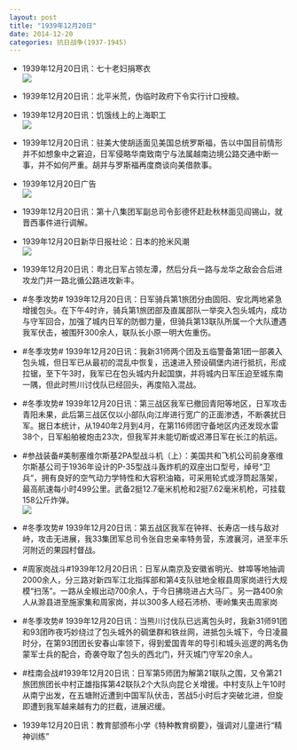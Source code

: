 ```yaml
---
layout: post
title: "1939年12月20日"
date: 2014-12-20
categories: 抗日战争(1937-1945)
---
```


<meta name="referrer" content="no-referrer" />

- 1939年12月20日讯：七十老妇捐寒衣 <br/><img src="https://ww4.sinaimg.cn/large/aca367d8jw1engjukqgsrj205u06jweu.jpg" />

- 1939年12月20日讯：北平米荒，伪临时政府下令实行计口授粮。 

- 1939年12月20日讯：饥饿线上的上海职工 <br/><img src="https://ww2.sinaimg.cn/large/aca367d8jw1engi3bzvqbj20fu10o48r.jpg" />

- 1939年12月20日讯：驻美大使胡适面见美国总统罗斯福，告以中国目前情形并不如想象中之窘迫，日军侵略华南致南宁与法属越南边境公路交通中断一事，并不如何严重。胡并与罗斯福再度商谈向美借款事。 

- 1939年12月20日广告 <br/><img src="https://ww1.sinaimg.cn/large/aca367d8jw1enggdb5wlcj20dj0ittao.jpg" />

- 1939年12月20日讯：第十八集团军副总司令彭德怀赶赴秋林面见阎锡山，就晋西事件进行调解。 

- 1939年12月20日新华日报社论：日本的抢米风潮 <br/><img src="https://ww2.sinaimg.cn/large/aca367d8jw1engem559wkj21180gowl6.jpg" />

- 1939年12月20日讯：粤北日军占领左潭，然后分兵一路与龙华之敌会合后进攻龙门并一路北循公路进攻新丰。 

- #冬季攻势# 1939年12月20日讯：日军骑兵第1旅团分由固阳、安北两地紧急增援包头。在下午4时许，骑兵第1旅团部及直属部队一举突入包头城内，成功与守军回合，加强了城内日军的防御力量，但骑兵第13联队所属一个大队遭遇我军伏击，被围歼300余人，联队长小原一明大佐重伤。 

- #冬季攻势# 1939年12月20日讯：我新31师两个团及五临警备第1团一部袭入包头城，但日军已从最初的混乱中恢复，迅速进入预设碉堡内进行抵抗，形成拉锯，至下午3时，我军已在包头城内升起国旗，并将城内日军压迫至城东南一隅，但此时熊川讨伐队已经回头，再度陷入混战。 

- #冬季攻势# 1939年12月20日讯：第三战区我军已撤回青阳等地区，日军攻击青阳未果，此后第三战区仅以小部队向江岸进行宽广的正面渗透，不断袭扰日军。据日本统计，从1940年2月到4月，在第116师团守备地区内还发现水雷 38个，日军船舶被炮击23次，但我军并未能切断或迟滞日军在长江的航运。 

- #参战装备#美制塞维尔斯基2PA型战斗机（上）：美国共和飞机公司前身塞维尔斯基公司于1936年设计的P-35型战斗轰炸机的双座出口型号，绰号“卫兵“，拥有良好的空气动力学特性和大容积油箱，可采用轮式或浮筒起落架， 最高航速每小时499公里。武备2挺12.7毫米机枪和2挺7.62毫米机枪，可挂载158公斤炸弹。 <br/><img src="https://ww2.sinaimg.cn/large/aca367d8jw1enfwyut3w9j208a0qgwj9.jpg" />

- #冬季攻势# 1939年12月20日讯：第五战区我军在钟祥、长寿店一线与敌对峙，攻击无进展，我33集团军总司令张自忠亲率特务营，东渡襄河，进至丰乐河附近的果园村督战。 

- #周家岗战斗#1939年12月20日讯：日军从南京及安徽省明光、蚌埠等地抽调2000余人，分三路对新四军江北指挥部和第4支队驻地全椒县周家岗进行大规模“扫荡”。一路从全椒出动700余人，于今日拂晓进占大马厂。另一路400余人从滁县进至施家集和周家岗，并以300多人经石沛桥、枣岭集夹击周家岗 

- #冬季攻势# 1939年12月20日讯：当熊川讨伐队已远离包头时，我新31师91团和93团昨夜巧妙绕过了包头城外的碉堡群和铁丝网，进抵包头城下，今日凌晨时分，在第93团团长安春山率领下，得到爱国青年的导引和城头巡逻的两名伪蒙军士兵的配合，奇袭夺取了包头的西北门，歼灭城门守军20余人。 

- #桂南会战#1939年12月20日讯：日军第5师团为解第21联队之围，又令第21旅团旅团长中村正雄指挥第42联队2个大队向昆仑关增援。中村支队上午10时从南宁出发，在五塘附近遭到中国军队伏击，苦战5小时后才突破北进，但旋即遭到我军越来越有力的拦截，进展迟缓。 

- 1939年12月20日讯：教育部颁布小学《特种教育纲要》，强调对儿童进行“精神训练” 

